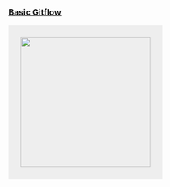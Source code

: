 ### [Basic Gitflow](https://www.atlassian.com/git/tutorials/comparing-workflows/gitflow-workflow "Source")

<img style="padding: 24px; height:256px; background-color: #eee" src="./assets/gitflow1.svg">